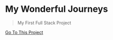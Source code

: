 # My Wonderful Journeys
> My First Full Stack Project

[Go To This Project](https://myjourneys.kbingjie.com/)




